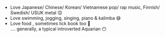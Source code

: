 * Love Japanese/ Chinese/ Korean/ Vietnamese pop/ rap music, Finnish/ Swedish/ USUK metal 😊 
* Love swimming, jogging, singing, piano & kalimba 😅 
* Love food , sometimes lick book too 🤣 <br>
.... generally, a typical introverted Aquarian 😶 


<!---
tlp13/tlp13 is a ✨ special ✨ repository because its `README.md` (this file) appears on your GitHub profile.
You can click the Preview link to take a look at your changes.
--->
